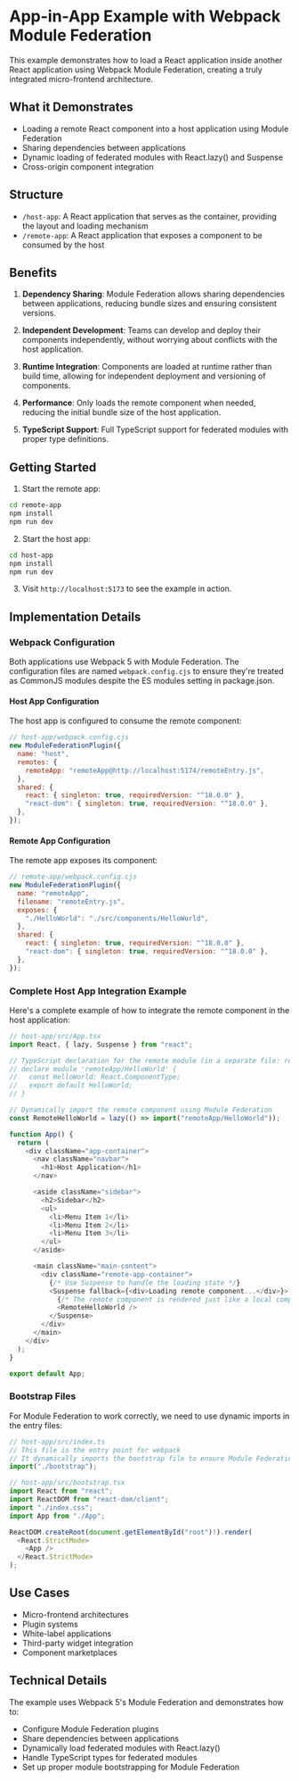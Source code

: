 # App-in-App Example with Webpack Module Federation

This example demonstrates how to load a React application inside another React application using Webpack Module Federation, creating a truly integrated micro-frontend architecture.

## What it Demonstrates

- Loading a remote React component into a host application using Module Federation
- Sharing dependencies between applications
- Dynamic loading of federated modules with React.lazy() and Suspense
- Cross-origin component integration

## Structure

- `/host-app`: A React application that serves as the container, providing the layout and loading mechanism
- `/remote-app`: A React application that exposes a component to be consumed by the host

## Benefits

1. **Dependency Sharing**: Module Federation allows sharing dependencies between applications, reducing bundle sizes and ensuring consistent versions.

2. **Independent Development**: Teams can develop and deploy their components independently, without worrying about conflicts with the host application.

3. **Runtime Integration**: Components are loaded at runtime rather than build time, allowing for independent deployment and versioning of components.

4. **Performance**: Only loads the remote component when needed, reducing the initial bundle size of the host application.

5. **TypeScript Support**: Full TypeScript support for federated modules with proper type definitions.

## Getting Started

1. Start the remote app:

```bash
cd remote-app
npm install
npm run dev
```

2. Start the host app:

```bash
cd host-app
npm install
npm run dev
```

3. Visit `http://localhost:5173` to see the example in action.

## Implementation Details

### Webpack Configuration

Both applications use Webpack 5 with Module Federation. The configuration files are named `webpack.config.cjs` to ensure they're treated as CommonJS modules despite the ES modules setting in package.json.

#### Host App Configuration

The host app is configured to consume the remote component:

```javascript
// host-app/webpack.config.cjs
new ModuleFederationPlugin({
  name: "host",
  remotes: {
    remoteApp: "remoteApp@http://localhost:5174/remoteEntry.js",
  },
  shared: {
    react: { singleton: true, requiredVersion: "^18.0.0" },
    "react-dom": { singleton: true, requiredVersion: "^18.0.0" },
  },
});
```

#### Remote App Configuration

The remote app exposes its component:

```javascript
// remote-app/webpack.config.cjs
new ModuleFederationPlugin({
  name: "remoteApp",
  filename: "remoteEntry.js",
  exposes: {
    "./HelloWorld": "./src/components/HelloWorld",
  },
  shared: {
    react: { singleton: true, requiredVersion: "^18.0.0" },
    "react-dom": { singleton: true, requiredVersion: "^18.0.0" },
  },
});
```

### Complete Host App Integration Example

Here's a complete example of how to integrate the remote component in the host application:

```typescript
// host-app/src/App.tsx
import React, { lazy, Suspense } from "react";

// TypeScript declaration for the remote module (in a separate file: remoteTypes.d.ts)
// declare module 'remoteApp/HelloWorld' {
//   const HelloWorld: React.ComponentType;
//   export default HelloWorld;
// }

// Dynamically import the remote component using Module Federation
const RemoteHelloWorld = lazy(() => import("remoteApp/HelloWorld"));

function App() {
  return (
    <div className="app-container">
      <nav className="navbar">
        <h1>Host Application</h1>
      </nav>

      <aside className="sidebar">
        <h2>Sidebar</h2>
        <ul>
          <li>Menu Item 1</li>
          <li>Menu Item 2</li>
          <li>Menu Item 3</li>
        </ul>
      </aside>

      <main className="main-content">
        <div className="remote-app-container">
          {/* Use Suspense to handle the loading state */}
          <Suspense fallback={<div>Loading remote component...</div>}>
            {/* The remote component is rendered just like a local component */}
            <RemoteHelloWorld />
          </Suspense>
        </div>
      </main>
    </div>
  );
}

export default App;
```

### Bootstrap Files

For Module Federation to work correctly, we need to use dynamic imports in the entry files:

```typescript
// host-app/src/index.ts
// This file is the entry point for webpack
// It dynamically imports the bootstrap file to ensure Module Federation works correctly
import("./bootstrap");
```

```typescript
// host-app/src/bootstrap.tsx
import React from "react";
import ReactDOM from "react-dom/client";
import "./index.css";
import App from "./App";

ReactDOM.createRoot(document.getElementById("root")!).render(
  <React.StrictMode>
    <App />
  </React.StrictMode>
);
```

## Use Cases

- Micro-frontend architectures
- Plugin systems
- White-label applications
- Third-party widget integration
- Component marketplaces

## Technical Details

The example uses Webpack 5's Module Federation and demonstrates how to:

- Configure Module Federation plugins
- Share dependencies between applications
- Dynamically load federated modules with React.lazy()
- Handle TypeScript types for federated modules
- Set up proper module bootstrapping for Module Federation
